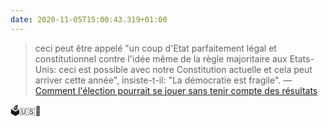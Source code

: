 ```yaml
---
date: 2020-11-05T15:00:43.319+01:00
---
```

> ceci peut être appelé "un coup d'Etat parfaitement légal et constitutionnel contre l'idée même de la règle majoritaire aux Etats-Unis: ceci est possible avec notre Constitution actuelle et cela peut arriver cette année", insiste-t-il: "La démocratie est fragile".
> — [Comment l'élection pourrait se jouer sans tenir compte des résultats](https://www.rts.ch/info/monde/11727206-comment-lelection-pourrait-se-jouer-sans-tenir-compte-des-resultats.html)

🗳️🇺🇸🤯
